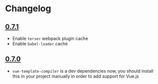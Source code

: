 # Changelog

## [0.7.1](https://github.com/ankurk91/laravel-bundler/compare/0.7.0...0.7.1)
* Enable `terser` webpack plugin cache 
* Enable `babel-loader` cache

## [0.7.0](https://github.com/ankurk91/laravel-bundler/compare/0.6.1...0.7.0)
* `vue-template-compiler` is a dev dependencies now, you should install this in your project manually in order to add support for Vue.js

